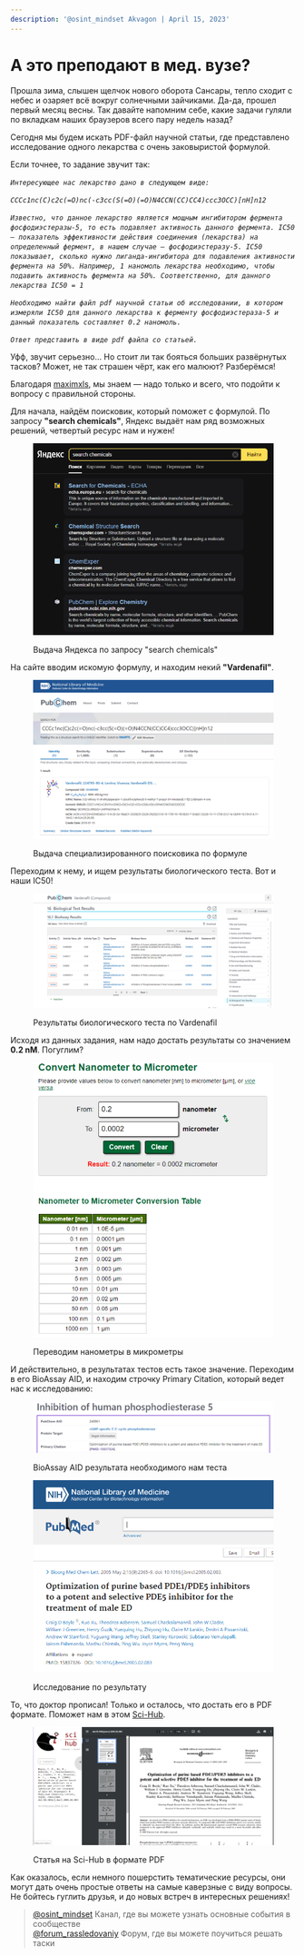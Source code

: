 ```yaml
---
description: '@osint_mindset Akvagon | April 15, 2023'
---
```


# А это преподают в мед. вузе?

Прошла зима, слышен щелчок нового оборота Сансары, тепло сходит с небес и озаряет всё вокруг солнечными зайчиками. Да-да, прошел первый месяц весны. Так давайте напомним себе, какие задачи гуляли по вкладкам наших браузеров всего пару недель назад?

Сегодня мы будем искать PDF-файл научной статьи, где представлено исследование одного лекарства с очень заковыристой формулой.

Если точнее, то задание звучит так:

_`Интересующее нас лекарство дано в следующем виде:`_

_`CCCc1nc(C)c2c(=O)nc(-c3cc(S(=O)(=O)N4CCN(CC)CC4)ccc3OCC)[nH]n12`_

_`Известно, что данное лекарство является мощным ингибитором фермента фосфодиэстеразы-5, то есть подавляет активность данного фермента. IC50 — показатель эффективности действия соединения (лекарства) на определенный фермент, в нашем случае — фосфодиэстеразу-5. IC50 показывает, сколько нужно лиганда-ингибитора для подавления активности фермента на 50%. Например, 1 наномоль лекарства необходимо, чтобы подавить активность фермента на 50%. Соответственно, для данного лекарства IC50 = 1`_

_`Необходимо найти файл pdf научной статьи об исследовании, в котором измеряли IC50 для данного лекарства к ферменту фосфодиэстераза-5 и данный показатель составляет 0.2 наномоль.`_

_`Ответ представить в виде pdf файла со статьей.`_

Уфф, звучит серьезно... Но стоит ли так бояться больших развёрнутых тасков? Может, не так страшен чёрт, как его малюют? Разберёмся!

Благодаря [maximxls](https://t.me/maximxlss), мы знаем — надо только и всего, что подойти к вопросу с правильной стороны.

Для начала, найдём поисковик, который поможет с формулой. По запросу **"search chemicals"**, Яндекс выдаёт нам ряд возможных решений, четвертый ресурс нам и нужен! &#x20;

<figure><img src=".gitbook/assets/image (9).png" alt=""><figcaption><p>Выдача Яндекса по запросу "search chemicals"</p></figcaption></figure>

На сайте вводим искомую формулу, и находим некий **"Vardenafil"**.

<figure><img src=".gitbook/assets/image (4).png" alt=""><figcaption><p>Выдача специализированного поисковика по формуле</p></figcaption></figure>

Переходим к нему, и ищем результаты биологического теста. Вот и наши IC50!

<figure><img src=".gitbook/assets/image.png" alt=""><figcaption><p>Результаты биологического теста по Vardenafil</p></figcaption></figure>

Исходя из данных задания, нам надо достать результаты со значением **0.2 nM**. Погуглим?

<figure><img src=".gitbook/assets/image (1).png" alt=""><figcaption><p>Переводим нанометры в микрометры</p></figcaption></figure>

И действительно, в результатах тестов есть такое значение. Переходим в его BioAssay AID, и находим строчку Primary Citation, который ведет нас к исследованию:

<figure><img src=".gitbook/assets/image (11).png" alt=""><figcaption><p>BioAssay AID результата необходимого нам теста</p></figcaption></figure>

<figure><img src=".gitbook/assets/image (3).png" alt=""><figcaption><p>Исследование по результату</p></figcaption></figure>

То, что доктор прописал! Только и осталось, что достать его в PDF формате. Поможет нам в этом [Sci-Hub](https://sci-hub.ru/10.1016/j.bmcl.2005.02.083).

<figure><img src=".gitbook/assets/image (10).png" alt=""><figcaption><p>Статья на Sci-Hub в формате PDF</p></figcaption></figure>

Как оказалось, если немного пошерстить тематические ресурсы, они могут дать очень простые ответы на самые каверзные с виду вопросы. Не бойтесь гуглить друзья, и до новых встреч в интересных решениях!

> [@osint\_mindset](https://t.me/osint\_mindset) Канал, где вы можете узнать основные события в сообществе[\
> @forum\_rassledovaniy](https://t.me/+GMxoDCvLO0k0MWRi) Форум, где вы можете поучиться решать таски
